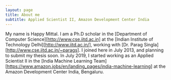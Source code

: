 ```yaml
---
layout: page
title: About me
subtitle: Applied Scientist II, Amazon Development Center India
---
```


My name is Happy Mittal. I am a Ph.D scholar in the [Department of Computer Science][http://www.cse.iitd.ac.in] at the [Indian Institute of Technology Delhi][http://www.iitd.ac.in/], working with [Dr. Parag Singla][http://www.cse.iitd.ac.in/~parags]. I joined here in July 2013, and planning to submit my thesis soon. In July 2019, I started working as an Applied Scientist II in the [India Machine Learning Team][https://www.amazon.jobs/en/landing_pages/india-machine-learning] at the Amazon Development Center India, Bengaluru.
